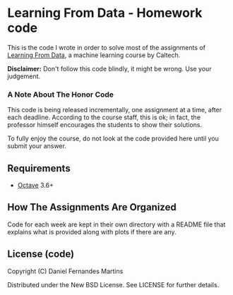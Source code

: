 # Learning From Data - Homework code

This is the code I wrote in order to solve most of the assignments of
[Learning From Data](http://work.caltech.edu/telecourse.html), a machine
learning course by Caltech.

**Disclaimer:** Don't follow this code blindly, it might be wrong. Use
your judgement.

### A Note About The Honor Code

This code is being released incrementally, one assignment at a time, after each
deadline. According to the course staff, this is ok; in fact, the professor
himself encourages the students to show their solutions.

To fully enjoy the course, do not look at the code provided here until you
submit your answer.

## Requirements

* [Octave](http://www.gnu.org/software/octave/) 3.6+

## How The Assignments Are Organized

Code for each week are kept in their own directory with a README file that
explains what is provided along with plots if there are any.

## License (code)

Copyright (C) Daniel Fernandes Martins

Distributed under the New BSD License. See LICENSE for further details.
